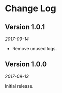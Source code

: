 Change Log
==========

## Version 1.0.1

_2017-09-14_

 * Remove unused logs.


## Version 1.0.0

_2017-09-13_

Initial release.
